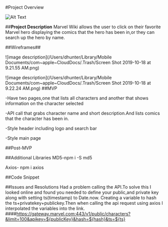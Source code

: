 #Project Overview


![Alt Text](http://giphygifs.s3.amazonaws.com/media/a2q1PYp4wPNW8/giphy.gif)

##**Project Description**
Marvel Wiki allows the user to click on their favorite Marvel hero displaying the comics that the hero has been in,or they can search up the hero by name.

##Wireframes##

![image description](/Users/dhunter/Library/Mobile Documents/com~apple~CloudDocs/.Trash/Screen Shot 2019-10-18 at 9.21.55 AM.png)

![image description](/Users/dhunter/Library/Mobile Documents/com~apple~CloudDocs/.Trash/Screen Shot 2019-10-18 at 9.22.24 AM.png)
##MVP

-Have two pages,one that lists all characters and another that shows information on the character selected

-API call that grabs character name and short description.And lists comics that the character has been in.

-Style header including logo and search bar

-Style main page 




##Post-MVP

##Additional Libraries
MD5-npm i -S md5

Axios- npm i axios



##Code Snippet

##Issues and Resolutions
Had a problem calling the API.To solve this I looked online and found you needed to define your public,and private key along with setting ts(timestamp) to Date.now. Creating a variable to hash the ts+privatekey+publickey.Then when calling the api request using axios I interpolated the variables into the link. 
####https://gateway.marvel.com:443/v1/public/characters?&limit=100&apikey=${publicKey}&hash=${hash}&ts=${ts}